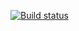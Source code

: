 [![Build status](https://ci.appveyor.com/api/projects/status/p0tat4pc1465iwf8?svg=true)](https://ci.appveyor.com/project/Cancelkam/api-ci)